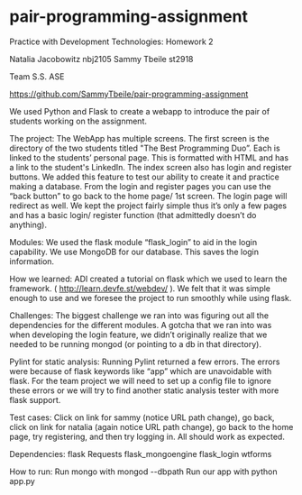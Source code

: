 # pair-programming-assignment

Practice with Development Technologies: Homework 2

Natalia Jacobowitz nbj2105
Sammy Tbeile st2918

Team S.S. ASE

https://github.com/SammyTbeile/pair-programming-assignment

We used Python and Flask to create a webapp to introduce the pair of students working on the assignment.

The project:
The WebApp has multiple screens. The first screen is the directory of the two students titled "The Best Programming Duo”. Each is linked to the students’ personal page. This is formatted with HTML and has a link to the student's LinkedIn. The index screen also has login and register buttons. We added this feature to test our ability to create it and practice making a database. From the login and register pages you can use the “back button” to go back to the home page/ 1st screen. The login page will redirect as well.
We kept the project fairly simple thus it’s only a few pages and has a basic login/ register function (that admittedly doesn’t do anything).

Modules:
We used the flask module “flask_login” to aid in the login capability. We use MongoDB for our database. This saves the login information.

How we learned:
ADI created a tutorial on flask which we used to learn the framework. ( http://learn.devfe.st/webdev/ ). We felt that it was simple enough to use and we foresee the project to run smoothly while using flask.

Challenges:
The biggest challenge we ran into was figuring out all the dependencies for the different modules. A gotcha that we ran into was when developing the login feature, we didn’t originally realize that we needed to be running mongod (or pointing to a db in that directory).

Pylint for static analysis:
Running Pylint returned a few errors. The errors were because of flask keywords like “app” which are unavoidable with flask. For the team project we will need to set up a config file to ignore these errors or we will try to find another static analysis tester with more flask support.

Test cases:
Click on link for sammy (notice URL path change), go back, click on link for natalia (again notice URL path change), go back to the home page, try registering, and then try logging in. All should work as expected.

Dependencies:
flask
Requests
flask_mongoengine
flask_login
wtforms

How to run:
Run mongo with mongod --dbpath <path to project directory>
Run our app with python app.py
